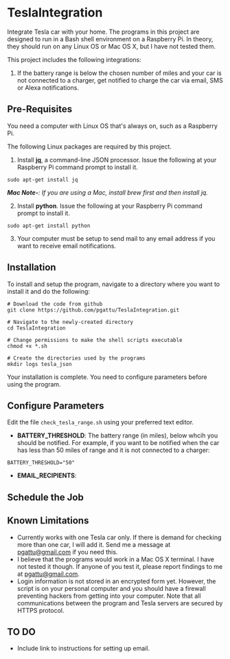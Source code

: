 # TeslaIntegration
Integrate Tesla car with your home.  The programs in this project are designed to run in a Bash shell environment on a Raspberry Pi.  In theory, they should run on any Linux OS or Mac OS X, but I have not tested them.

This project includes the following integrations:

1. If the battery range is below the chosen number of miles and your car is not connected to a charger, get notified to charge the car via email, SMS or Alexa notifications.

## Pre-Requisites
You need a computer with Linux OS that's always on, such as a Raspberry Pi.

The following Linux packages are required by this project.

1. Install [**jq**](https://stedolan.github.io/jq/download/), a command-line JSON processor.  Issue the following at your Raspberry Pi command prompt to install it.
```
sudo apt-get install jq
```

***Mac Note-****: If you are using a Mac, install brew first and then install jq.*

2. Install **python**.  Issue the following at your Raspberry Pi command prompt to install it.
```
sudo apt-get install python
```

3. Your computer must be setup to send mail to any email address if you want to receive email notifications.

## Installation
To install and setup the program, navigate to a directory where you want to install it and do the following:

```
# Download the code from github
git clone https://github.com/pgattu/TeslaIntegration.git

# Navigate to the newly-created directory
cd TeslaIntegration

# Change permissions to make the shell scripts executable
chmod +x *.sh

# Create the directories used by the programs
mkdir logs tesla_json

```

Your installation is complete.  You need to configure parameters before using the program.

## Configure Parameters
Edit the file `check_tesla_range.sh` using your preferred text editor.

- **BATTERY_THRESHOLD**: The battery range (in miles), below whcih you should be notified. For example, if you want to be notified when the car has less than 50 miles of range and it is not connected to a charger:

```
BATTERY_THRESHOLD="50"
```

- **EMAIL_RECIPIENTS**: 

## Schedule the Job


## Known Limitations
- Currently works with one Tesla car only.  If there is demand for checking more than one car, I will add it.  Send me a message at pgattu@gmail.com if you need this.
- I believe that the programs would work in a Mac OS X terminal. I have not tested it though. If anyone of you test it, please report findings to me at pgattu@gmail.com.
- Login information is not stored in an encrypted form yet.  However, the script is on your personal computer and you should have a firewall preventing hackers from getting into your computer. Note that all communications between the program and Tesla servers are secured by HTTPS protocol.


## TO DO
- Include link to instructions for setting up email.
